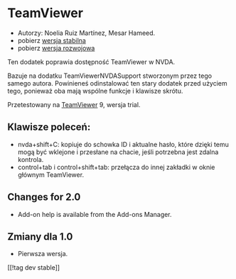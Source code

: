 # TeamViewer #

*	Autorzy: Noelia Ruiz Martínez, Mesar Hameed.
*	pobierz [wersja stabilna][1]
*	pobierz [wersja rozwojowa][2]

Ten dodatek poprawia dostępność TeamViewer w NVDA.

Bazuje na dodatku TeamViewerNVDASupport stworzonym przez tego samego
autora. Powinieneś odinstalować ten stary dodatek przed użyciem tego,
ponieważ oba mają wspólne funkcje i klawisze skrótu.

Przetestowany na [TeamViewer][3] 9, wersja trial.

## Klawisze poleceń: ##

*	nvda+shift+C: kopiuje do schowka ID i aktualne hasło, które dzięki temu
  mogą być wklejone i przesłane na chacie, jeśli potrzebna jest zdalna
  kontrola.
*	control+tab i control+shift+tab: przełącza do innej zakładki w oknie
  głównym TeamViewer.

## Changes for 2.0 ##
*	 Add-on help is available from the Add-ons Manager.

## Zmiany dla 1.0 ##
*	 Pierwsza wersja.

[[!tag dev stable]]

[1]: http://addons.nvda-project.org/files/get.php?file=tv

[2]: http://addons.nvda-project.org/files/get.php?file=tv-dev

[3]: http://www.teamviewer.com
